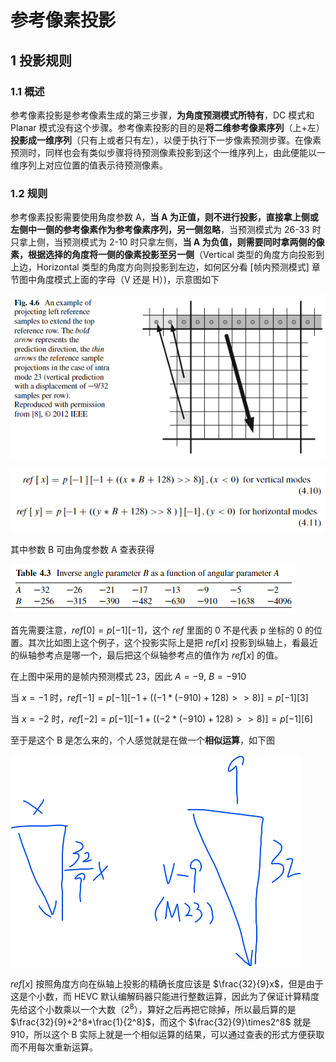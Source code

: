 # 参考像素投影

## 1 投影规则

### 1.1 概述

参考像素投影是参考像素生成的第三步骤，**为角度预测模式所特有**，DC 模式和 Planar 模式没有这个步骤。参考像素投影的目的是**将二维参考像素序列**（上+左）**投影成一维序列**（只有上或者只有左），以便于执行下一步像素预测步骤。在像素预测时，同样也会有类似步骤将待预测像素投影到这个一维序列上，由此便能以一维序列上对应位置的值表示待预测像素。

### 1.2 规则

参考像素投影需要使用角度参数 A，**当 A 为正值，则不进行投影，直接拿上侧或左侧中一侧的参考像素作为参考像素序列，另一侧忽略**，当预测模式为 26-33 时只拿上侧，当预测模式为 2-10 时只拿左侧，**当 A 为负值，则需要同时拿两侧的像素，根据选择的角度将一侧的像素投影至另一侧**（Vertical 类型的角度方向投影到上边，Horizontal 类型的角度方向则投影到左边，如何区分看 [帧内预测模式] 章节图中角度模式上面的字母（V 还是 H）)，示意图如下

![参考像素投影_4635338752](markdown_images/%E5%8F%82%E8%80%83%E5%83%8F%E7%B4%A0%E6%8A%95%E5%BD%B1_4635338752.png)

![参考像素投影_3222754304](markdown_images/%E5%8F%82%E8%80%83%E5%83%8F%E7%B4%A0%E6%8A%95%E5%BD%B1_3222754304.png)

其中参数 B 可由角度参数 A 查表获得

![参考像素投影_4130412544](markdown_images/%E5%8F%82%E8%80%83%E5%83%8F%E7%B4%A0%E6%8A%95%E5%BD%B1_4130412544.png)

首先需要注意，$ref[0]=p[-1][-1]$，这个 $ref$  里面的 0 不是代表 p 坐标的 0 的位置。其次比如图上这个例子，这个投影实际上是把 $ref[x]$ 投影到纵轴上，看最近的纵轴参考点是哪一个，最后把这个纵轴参考点的值作为 $ref[x]$ 的值。

在上图中采用的是帧内预测模式 23，因此 $A=-9,\ B=-910$

当 $x=-1$ 时，$ref[-1]=p[-1][-1+((-1*(-910)+128)>>8)]=p[-1][3]$

当 $x=-2$ 时，$ref[-2]=p[-1][-1+((-2*(-910)+128)>>8)]=p[-1][6]$

至于是这个 B 是怎么来的，个人感觉就是在做一个**相似运算**，如下图

![参考像素投影_7260988416](markdown_images/%E5%8F%82%E8%80%83%E5%83%8F%E7%B4%A0%E6%8A%95%E5%BD%B1_7260988416.png)

$ref[x]$ 按照角度方向在纵轴上投影的精确长度应该是 $\frac{32}{9}x$，但是由于这是个小数，而 HEVC 默认编解码器只能进行整数运算，因此为了保证计算精度先给这个小数乘以一个大数（$2^8$），算好之后再把它除掉，所以最后算的是 $\frac{32}{9}*2^8*\frac{1}{2^8}$，而这个 $\frac{32}{9}\times2^8$ 就是 910，所以这个 B 实际上就是一个相似运算的结果，可以通过查表的形式方便获取而不用每次重新运算。